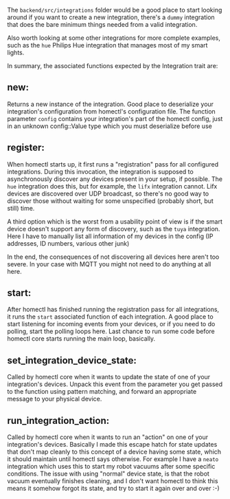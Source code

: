 The `backend/src/integrations` folder would be a good place to start looking
around if you want to create a new integration, there's a `dummy` integration
that does the bare minimum things needed from a valid integration.

Also worth looking at some other integrations for more complete examples, such
as the `hue` Philips Hue integration that manages most of my smart lights.

In summary, the associated functions expected by the Integration trait are:

## new:
Returns a new instance of the integration. Good place to deserialize your integration's configuration from homectl's configuration file. The function parameter `config` contains your integration's part of the homectl config, just in an unknown config::Value type which you must deserialize before use

## register:
When homectl starts up, it first runs a "registration" pass for all configured integrations. During this invocation, the integration is supposed to asynchronously discover any devices present in your setup, if possible. The `hue` integration does this, but for example, the `lifx` integration cannot. Lifx devices are discovered over UDP broadcast, so there's no good way to discover those without waiting for some unspecified (probably short, but still) time.

A third option which is the worst from a usability point of view is if the smart device doesn't support any form of discovery, such as the `tuya` integration. Here I have to manually list all information of my devices in the config (IP addresses, ID numbers, various other junk)

In the end, the consequences of not discovering all devices here aren't too severe. In your case with MQTT you might not need to do anything at all here.

## start:
After homectl has finished running the registration pass for all integrations, it runs the `start` associated function of each integration. A good place to start listening for incoming events from your devices, or if you need to do polling, start the polling loops here. Last chance to run some code before homectl core starts running the main loop, basically.

## set_integration_device_state:
Called by homectl core when it wants to update the state of one of your integration's devices. Unpack this event from the parameter you get passed to the function using pattern matching, and forward an appropriate message to your physical device.

## run_integration_action:
Called by homectl core when it wants to run an "action" on one of your integration's devices. Basically I made this escape hatch for state updates that don't map cleanly to this concept of a device having some state, which it should maintain until homectl says otherwise. For example I have a `neato` integration which uses this to start my robot vacuums after some specific conditions. The issue with using "normal" device state, is that the robot vacuum eventually finishes cleaning, and I don't want homectl to think this means it somehow forgot its state, and try to start it again over and over :-)
